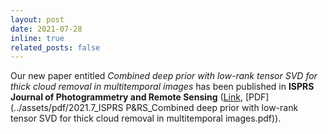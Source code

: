 ```yaml
---
layout: post
date: 2021-07-28
inline: true
related_posts: false
---
```


Our new paper entitled *Combined deep prior with low-rank tensor SVD for thick cloud removal in multitemporal images* has been published in **ISPRS Journal of Photogrammetry and Remote Sensing** ([Link](https://www.sciencedirect.com/science/article/abs/pii/S0924271621001258), [PDF](../assets/pdf/2021.7_ISPRS P&RS_Combined deep prior with low-rank tensor SVD for thick cloud removal in multitemporal images.pdf)).

